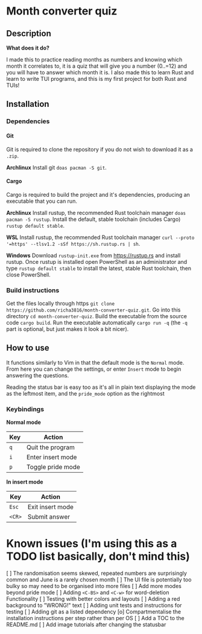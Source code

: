 # Month converter quiz

## Description

**What does it do?**

I made this to practice reading months as numbers and knowing which month it correlates to, it is a quiz that will give you a number (0..=12) and you will have to answer which month it is. I also made this to learn Rust and learn to write TUI programs, and this is my first project for both Rust and TUIs!

## Installation

### Dependencies

#### Git

Git is required to clone the repository if you do not wish to download it as a `.zip`.

**Archlinux**
Install git `doas pacman -S git`.

#### Cargo

Cargo is required to build the project and it's dependencies, producing an executable that you can run.

**Archlinux**
Install rustup, the recommended Rust toolchain manager `doas pacman -S rustup`.
Install the default, stable toolchain (includes Cargo) `rustup default stable`.

**WSL**
Install rustup, the recommended Rust toolchain manager `curl --proto '=https' --tlsv1.2 -sSf https://sh.rustup.rs | sh`.

**Windows**
Download `rustup-init.exe` from https://rustup.rs and install rustup. Once rustup is installed open PowerShell as an administrator and type `rustup default stable` to install the latest, stable Rust toolchain, then close PowerShell.

### Build instructions

Get the files locally through https `git clone https://github.com/richa3816/month-converter-quiz.git`.
Go into this directory `cd month-converter-quiz`.
Build the executable from the source code `cargo build`.
Run the executable automatically `cargo run -q` (the `-q` part is optional, but just makes it look a bit nicer).

## How to use

It functions similarly to Vim in that the default mode is the `Normal` mode. From here you can change the settings, or enter `Insert` mode to begin answering the questions.

Reading the status bar is easy too as it's all in plain text displaying the mode as the leftmost item, and the `pride_mode` option as the rightmost

### Keybindings

**Normal mode**

| Key | Action            |
| --- | ----------------- |
| `q` | Quit the program  |
| `i` | Enter insert mode |
| `p` | Toggle pride mode |

**In insert mode**

| Key    | Action          |
| ------ | --------------- |
| `Esc`  | Exit insert mode|
| `<CR>` | Submit answer   |

# Known issues (I'm using this as a TODO list basically, don't mind this)

[ ] The randomisation seems skewed, repeated numbers are surprisingly common and June is a rarely chosen month
[ ] The UI file is potentially too bulky so may need to be organised into more files
[ ] Add more modes beyond pride mode
[ ] Adding `<C-BS>` and `<C-w>` for word-deletion Functionality
[ ] Testing with better colors and layouts
[ ] Adding a red background to "WRONG!" text
[ ] Adding unit tests and instructions for testing
[ ] Adding git as a listed dependency
[o] Compartmentalise the installation instructions per step rather than per OS
[ ] Add a TOC to the README.md
[ ] Add image tutorials after changing the statusbar
